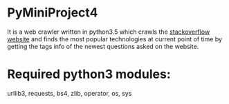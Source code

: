 # PyMiniProject4
It is a web crawler written in python3.5 which crawls the [stackoverflow website](http://stackoverflow.com/) and finds the most popular technologies at current point of time by getting the tags info of the newest questions asked on the website. 

# Required python3 modules:
  urllib3, requests, bs4, zlib, operator, os, sys
